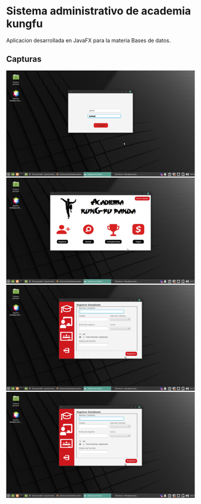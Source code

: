 # Sistema administrativo de academia kungfu
Aplicacion desarrollada en JavaFX para la materia Bases de datos.
## Capturas
![alt text](https://github.com/domorales/Sistema-administrativo-de-academia-kungfu/blob/main/Capturas/login.png)
![alt text](https://github.com/domorales/Sistema-administrativo-de-academia-kungfu/blob/main/Capturas/menu.png)
![alt text](https://github.com/domorales/Sistema-administrativo-de-academia-kungfu/blob/main/Capturas/registrar.png)
![alt text](https://github.com/domorales/Sistema-administrativo-de-academia-kungfu/blob/main/Capturas/registrar.png)



